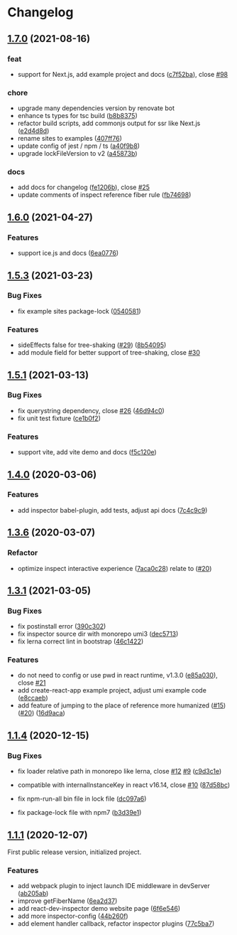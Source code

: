 # Changelog


## [1.7.0](https://github.com/zthxxx/react-dev-inspector/compare/v1.6.0...v1.7.0) (2021-08-16)

### feat

* support for Next.js, add example project and docs ([c7f52ba](https://github.com/zthxxx/react-dev-inspector/commit/c7f52bac8e6ec8cd7f56f12d1035090bb7ced3e5)), close [#98](https://github.com/zthxxx/react-dev-inspector/issues/98)

### chore

* upgrade many dependencies version by renovate bot
* enhance ts types for tsc build ([b8b8375](https://github.com/zthxxx/react-dev-inspector/commit/b8b837545373e35c075e7b2d804f9614eef9f24f))
* refactor build scripts, add commonjs output for ssr like Next.js ([e2d4d8d](https://github.com/zthxxx/react-dev-inspector/commit/e2d4d8d7a06c8d03fbfc3b355dfefd79d02c17e0))
* rename sites to examples ([407ff76](https://github.com/zthxxx/react-dev-inspector/commit/407ff764118c183b001f0f44ac20fbf5b2b21c0f))
* update config of jest / npm / ts ([a40f9b8](https://github.com/zthxxx/react-dev-inspector/commit/a40f9b812c6b8c8ab348709f490286c34b701895))
* upgrade lockFileVersion to v2 ([a45873b](https://github.com/zthxxx/react-dev-inspector/commit/a45873b8289ee2964b794400e2e06d5aecd5471d))

### docs

* add docs for changelog ([fe1206b](https://github.com/zthxxx/react-dev-inspector/commit/fe1206b608d1b789315c71ed53f915077868d9f9)), close [#25](https://github.com/zthxxx/react-dev-inspector/issues/25)
* update comments of inspect reference fiber rule ([fb74698](https://github.com/zthxxx/react-dev-inspector/commit/fb74698eaa41a6c6dab84d4ec448b0b7e1f79028))



## [1.6.0](https://github.com/zthxxx/react-dev-inspector/compare/v1.5.3...v1.6.0) (2021-04-27)

### Features

* support ice.js  and docs ([6ea0776](https://github.com/zthxxx/react-dev-inspector/commit/6ea0776e928abb7e00df0fd2be5b66b7cf7e2d7a))



## [1.5.3](https://github.com/zthxxx/react-dev-inspector/compare/v1.5.2...v1.5.3) (2021-03-23)

### Bug Fixes

* fix example sites package-lock ([0540581](https://github.com/zthxxx/react-dev-inspector/commit/0540581dbaf43b1cddb047c8481338a2568fabc1))


### Features

* sideEffects false for tree-shaking ([#29](https://github.com/zthxxx/react-dev-inspector/issues/29)) ([8b54095](https://github.com/zthxxx/react-dev-inspector/commit/8b54095cc0f7a81d5907c48ff15aeb2c2753b5cc))
* add module field for better support of tree-shaking, close [#30](https://github.com/zthxxx/react-dev-inspector/issues/30)



## [1.5.1](https://github.com/zthxxx/react-dev-inspector/compare/v1.5.0...v1.5.1) (2021-03-13)

### Bug Fixes

* fix querystring dependency, close [#26](https://github.com/zthxxx/react-dev-inspector/issues/26) ([46d94c0](https://github.com/zthxxx/react-dev-inspector/commit/46d94c06b7ce03e37635de1652733e00baf610ca))
* fix unit test fixture ([ce1b0f2](https://github.com/zthxxx/react-dev-inspector/commit/ce1b0f28c67d223d0ebd551518bc8e7e536d41cd))


### Features

* support vite, add vite demo and docs ([f5c120e](https://github.com/zthxxx/react-dev-inspector/commit/f5c120e982de3eaa6e9f825dcf3db3acfce0d850))



## [1.4.0](https://github.com/zthxxx/react-dev-inspector/compare/v1.3.6...v1.4.0) (2020-03-06)

### Features

* add inspector babel-plugin, add tests, adjust api docs ([7c4c9c9](https://github.com/zthxxx/react-dev-inspector/commit/7c4c9c957335762918855cc97037b937a1390deb))



## [1.3.6](https://github.com/zthxxx/react-dev-inspector/compare/v1.3.1...v1.3.6) (2020-03-07)

### Refactor

* optimize inspect interactive experience ([7aca0c28](https://github.com/zthxxx/react-dev-inspector/commit/7aca0c2829163987f5a51ffa32603d793db5c447))  relate to ([#20](https://github.com/zthxxx/react-dev-inspector/issues/20))



## [1.3.1](https://github.com/zthxxx/react-dev-inspector/compare/v1.1.4...v1.3.1) (2021-03-05)

### Bug Fixes

* fix postinstall error ([390c302](https://github.com/zthxxx/react-dev-inspector/commit/390c3024c207ff6db2df248803e4167fe9fc1d47))
* fix inspector source dir with monorepo umi3 ([dec5713](https://github.com/zthxxx/react-dev-inspector/commit/dec571336575280b1594c688b5d1a1281e9bf57b))
* fix lerna correct lint in bootstrap ([46c1422](https://github.com/zthxxx/react-dev-inspector/commit/46c1422fe8ba9c2b21ce3a18c0fb4c6b9755a92a))


### Features

* do not need to config or use pwd in react runtime, v1.3.0 ([e85a030](https://github.com/zthxxx/react-dev-inspector/commit/e85a030efe008a379c75852b09674dbcb2497969)), close [#21](https://github.com/zthxxx/react-dev-inspector/issues/21)
* add create-react-app example project, adjust umi example code ([e8ccaeb](https://github.com/zthxxx/react-dev-inspector/commit/e8ccaeb97bbbd511cb8e9579966108abcde90e41))
* add feature of jumping to the place of reference more humanized ([#15](https://github.com/zthxxx/react-dev-inspector/issues/15)) ([#20](https://github.com/zthxxx/react-dev-inspector/issues/20)) ([16d9aca](https://github.com/zthxxx/react-dev-inspector/commit/16d9aca41d367a285ae2192fe48c42e4c0ded635))



## [1.1.4](https://github.com/zthxxx/react-dev-inspector/compare/v1.1.3...v1.1.4) (2020-12-15)

### Bug Fixes

* fix loader relative path in monorepo like lerna, close [#12](https://github.com/zthxxx/react-dev-inspector/issues/12) [#9](https://github.com/zthxxx/react-dev-inspector/issues/9) ([c9d3c1e](https://github.com/zthxxx/react-dev-inspector/commit/c9d3c1e2c65b2c651406796e65ead8cb1bc3550e))

* compatible with internalInstanceKey in react v16.14, close [#10](https://github.com/zthxxx/react-dev-inspector/issues/10) ([87d58bc](https://github.com/zthxxx/react-dev-inspector/commit/87d58bce068928c2880e5c92989672235946a924))
* fix npm-run-all bin file in lock file ([dc097a6](https://github.com/zthxxx/react-dev-inspector/commit/dc097a6b7ab7e8020164bb76793b13f0b04f4b06))
* fix package-lock file with npm7 ([b3d39e1](https://github.com/zthxxx/react-dev-inspector/commit/b3d39e1d0e56caeba2b0748469a8a8f9af1f72f8))



## [1.1.1](https://github.com/zthxxx/react-dev-inspector/compare/v1.0.0...v1.1.1) (2020-12-07)

First public release version, initialized project.

### Features

* add webpack plugin to inject launch IDE middleware in devServer ([ab205ab](https://github.com/zthxxx/react-dev-inspector/commit/ab205ab9b413ad8b4c7fb22eae335773ee179525))
* improve getFiberName ([6ea2d37](https://github.com/zthxxx/react-dev-inspector/commit/6ea2d377b6e38c12f923b56440b6ebc1b85af7a3))
* add react-dev-inspector demo website page ([6f6e546](https://github.com/zthxxx/react-dev-inspector/commit/6f6e546169fe1e29fe8b8c28e93c7551b2d649a2))
* add more inspector-config ([44b260f](https://github.com/zthxxx/react-dev-inspector/commit/44b260f1630b58890ba88c392e55464965ebfd5c))
* add element handler callback, refactor inspector plugins ([77c5ba7](https://github.com/zthxxx/react-dev-inspector/commit/77c5ba7ed4eed84a0d72ff8baf3f2441bdef76a9))
